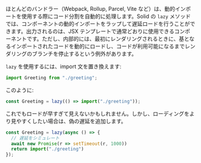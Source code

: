 ほとんどのバンドラー（Webpack, Rollup, Parcel, Vite など）は、動的インポートを使用する際にコード分割を自動的に処理します。Solid の `lazy` メソッドでは、コンポーネントの動的インポートをラップして遅延ロードを行うことができます。出力されるのは、JSX テンプレートで通常どおりに使用できるコンポーネントです。ただし、内部的には、最初にレンダリングされるときに、基となるインポートされたコードを動的にロードし、コードが利用可能になるまでレンダリングのブランチを停止するという例外があります。

`lazy` を使用するには、import 文を置き換えます:
```js
import Greeting from "./greeting";
```
このように:
```js
const Greeting = lazy(() => import("./greeting"));
```

これでもロードが早すぎて見えないかもしれません。しかし、ローディングをより見やすくしたい場合は、偽の遅延を追加します。

```js
const Greeting = lazy(async () => {
  // 遅延をシミュレート
  await new Promise(r => setTimeout(r, 1000))
  return import("./greeting")
});
```
